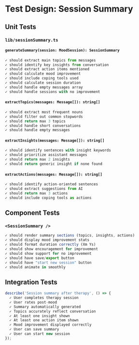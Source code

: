 # Test Design: Session Summary

## Unit Tests

### `lib/sessionSummary.ts`

#### `generateSummary(session: MoodSession): SessionSummary`
```typescript
✓ should extract main topics from messages
✓ should identify key insights from conversation
✓ should extract action items mentioned
✓ should calculate mood improvement
✓ should include coping tools used
✓ should calculate session duration
✓ should handle empty messages array
✓ should handle sessions with no improvement
```

#### `extractTopics(messages: Message[]): string[]`
```typescript
✓ should extract most frequent nouns
✓ should filter out common stopwords
✓ should return max 3 topics
✓ should handle short conversations
✓ should handle empty messages
```

#### `extractInsights(messages: Message[]): string[]`
```typescript
✓ should identify sentences with insight keywords
✓ should prioritize assistant messages
✓ should return max 2 insights
✓ should return generic insight if none found
```

#### `extractActions(messages: Message[]): string[]`
```typescript
✓ should identify action-oriented sentences
✓ should extract suggestions from AI
✓ should return max 3 actions
✓ should include coping tools as actions
```

## Component Tests

### `<SessionSummary />`
```typescript
✓ should render summary sections (topics, insights, actions)
✓ should display mood improvement stats
✓ should format duration correctly (Xm Ys)
✓ should show encouragement for improvement
✓ should show support for no improvement
✓ should have save/export button
✓ should have "start new session" button
✓ should animate in smoothly
```

## Integration Tests
```typescript
describe('Session summary after therapy', () => {
  ✓ User completes therapy session
  ✓ User rates post-mood
  ✓ Summary automatically generated
  ✓ Topics accurately reflect conversation
  ✓ At least one insight shown
  ✓ At least one action item shown
  ✓ Mood improvement displayed correctly
  ✓ User can save summary
  ✓ User can start new session
});
```